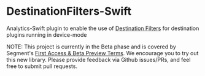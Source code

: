 # DestinationFilters-Swift

Analytics-Swift plugin to enable the use of [Destination Filters](https://segment.com/docs/connections/destinations/destination-filters/) for destination plugins running in device-mode

NOTE: This project is currently in the Beta phase and is covered by Segment's [First Access & Beta Preview Terms](https://segment.com/legal/first-access-beta-preview/). We encourage you to try out this new library. Please provide feedback via Github issues/PRs, and feel free to submit pull requests.
